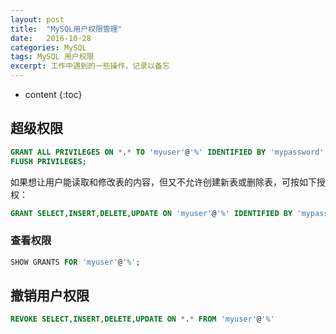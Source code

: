 ```yaml
---
layout: post
title:  "MySQL用户权限管理"
date:   2016-10-28
categories: MySQL
tags: MySQL 用户权限
excerpt: 工作中遇到的一些操作，记录以备忘
---
```


* content
{:toc}
## 超级权限

```sql
GRANT ALL PRIVILEGES ON *.* TO 'myuser'@'%' IDENTIFIED BY 'mypassword' WITH GRANT OPTION;
FLUSH PRIVILEGES;
```



如果想让用户能读取和修改表的内容，但又不允许创建新表或删除表，可按如下授权：

```sql
GRANT SELECT,INSERT,DELETE,UPDATE ON 'myuser'@'%' IDENTIFIED BY 'mypassword' ;
```



### 查看权限

```sql
SHOW GRANTS FOR 'myuser'@'%';
```



## 撤销用户权限

```sql
REVOKE SELECT,INSERT,DELETE,UPDATE ON *.* FROM 'myuser'@'%'
```

